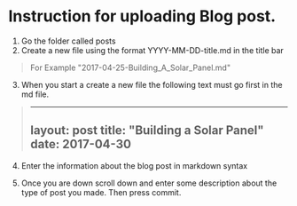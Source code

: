 #  Instruction for uploading Blog post.

1. Go the folder called posts
2. Create a new file using the format YYYY-MM-DD-title.md in the title bar

>For Example "2017-04-25-Building_A_Solar_Panel.md"
   
3. When you start a create a new file the following text must go first in the md file.
>---
>layout: post
>title: "Building a Solar Panel"
>date: 2017-04-30
>---

4. Enter the information about the blog post in markdown syntax

5. Once you are down scroll down and enter some description about the type of post you made. Then press commit.

